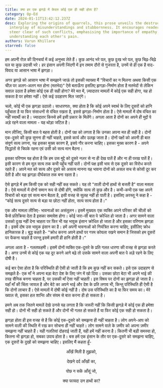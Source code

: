 ```yaml
---
title: क्या हर एक झगड़े में केवल कोई एक ही सही होता है?
category: Op-Ed
date: 2024-01-11T13:42:12.237Z
desc: Exploring the origins of quarrels, this prose unveils the destructive
  interplay of misunderstandings and stubbornness. It encourages readers to
  steer clear of such conflicts, emphasising the importance of empathy and
  understanding each other's pain.
authors: Varun Khillare
starred: false
---
```

हम अपनी रोज़ की दिनचर्या में कई अनुभव लेते हैं। कुछ आनंद भरे पल, कुछ दुःख भरे पल, कुछ चिढ़-चिढ़े पल या कुछ उदासी भरे। हर इंसान अपनी जिंदगी में इन तमाम दौरों से गुजरता है, उनमें से ही एक है वाद-विवाद या आसान भाषा में झगड़ा।

अगर झगड़े को आसान भाषा में समझाने जाऊं तो इसकी व्याख्या मैं "विचारों का न मिलना अथवा किसी एक चीज़ पर अलग-अलग मत होना (मतभेद)" ऐसे बताऊँगा इसलिए झगड़ा-निर्माण होता है मतभेदों से लेकिन सवाल उठता है हमेशा कोई एक ही सही होगा? मेरे मत में, ज़्यादातर मामलों में कोई एक सही होगा, यह हो सकता है पर हमेशा नहीं। ऐसे कई उदहारण मिल जाएंगे।

चलो, कोई भी एक झगड़ा उठालो। साधारणतः, क्या होता है कि कोई अपने स्वार्थ के लिए दूसरों को हानि पहुँचाता है या फिर संसाधनों से वंचित रखता है,  इससे झगड़ा-निर्माण होता है। ऐसे मामलों में दोष वंचित का नहीं स्वार्थी का है। ज्यादातर किस्से हमें इसी प्रकार के मिलेंगे। अगला आता है दोनों का अपने ही मुद्दों पे अड़े रहने वाला मामला - यह थोड़ा जटिल है।

मान लीजिए, किसी बात पे बहस होती है। दोनों पक्ष को लगता है कि उनका अपना मत ही सही है। दोनों एक-दूसरे की कुछ सुनना ही नहीं चाहते, इससे कार्य और उलझ जाता है। दोनों पक्षों को अपनी ही बात संपूर्ण सत्य लगना, यह इसका मुख्य कारण है, इसपे गौर करना चाहिए। इसका मुख्य कारण है - अपने सिद्धांतों से चिपके रहना एवं उसी को सत्य मान बैठना।

इसका परिणाम यह होता है कि हम उस मुद्दे को दूसरे नज़र से ना ही देख पातें हैं और ना ही परख पातें हैं। इसी कारण से हम मूल सत्य तक कभी पहुँच नहीं पातें। दोनों पक्ष इसी भाव से एक दूसरे का विरोध करते रहते  हैं। अपने मत को सत्य और दूसरे को असत्य मानना यह भावना दोनों को असल सच से कोसों दूर कर देती है और यह झगड़ा दीर्घकाल तक बना रहता है।

ऐसे झगड़े में हम किसी एक को सही नहीं कह सकते। यह तो "ताली दोनों हाथों से बजती है" वाला मसला है। ऐसे मामलों में दोनों समान रूप से दोषी होंगे, क्योंकि सत्य तो कुछ और है। कभी-कभी एक पक्ष अपने विचारों को बड़ा एवं सत्य मान बैठता है,  इसी वजह से सुलह नहीं हो पाती है। इसलिए अरस्तू ने कहा है - “कोई सत्य दूसरे सत्य से बड़ा या छोटा नहीं होता, सत्य सत्य होता है।”

एक और मामला लीजिए- भावनाओं का असंतुलन। इसमें मुख्यतः एक व्यक्ति अपने परिसर की चीज़ों को कैसे प्रतिक्रिया देता है इसका समावेश होगा। कोई जरा-सी बात पे क्रोधित हो जाता है। अगर सामने वाला उसको दुःख नहीं देना चाहता पर फिर भी यह भावुक इंसान क्रोधित हो जाता है और इसका परिणाम झगड़ा है। इसमें दोष उस भावुक इंसान का है। हमें अपनी भावनाओं को नियंत्रित करना चाहिए, इसीलिए क्रोध हानिकारक है। बुद्ध कहते है- “क्रोध करना अपने हाथों पर गरम कोयला रखने समान है जिसको हम दूसरों पर फेंकना चाहते है परन्तु इसमें हमारी ही हानि होती है।”

अगला आता है - गलतफहमी। इसमें दोनों व्यक्ति एक-दूसरे के प्रति गलत धारणा की वजह से झगड़ा करते है। अगर उनमें से कोई एक यह दूर करने आगे बढ़े तो उसके सामने वाला अपनी बात पे अड़े रहने के लिए दोषी है।

कई बार ऐसा होता है कि परिस्थिति ही ऐसी हो जाती है कि हम कुछ नहीं कर सकते। इसे एक उदाहऱण से समझते है- एक माँ ने अपना बड़ा बेटा देश के लिए जंग में खो दिया। उसका छोटा बेटा भी अपने भाई की तरह सैनिक बनना चाहता है, पर उसकी माँ ऐसा नहीं चाहती। इस विषय पर दोनों का झगड़ा हो जाता है। यहाँ माँ की चिंता जायज़ है और बेटे का अपने भाई और देश के प्रति लगाव भी, किन्तु परिस्थिति ही ऐसी है कि दोनों लाचार हैं। ऐसे मामलों में दोषी कोई नहीं है। दोष उस परिस्थिति का है या फिर समय का। मेरे ख्याल से, इसका हल शान्ति और संयम से बात करना ही हो सकता है।

हमने अब तक जितने मामलें देखे उनसे यह लगता है कि जरूरी नहीं कि किसी झगड़े में कोई एक ही हमेशा सही हो। दोनों भी सही हो सकते हैं और दोनों भी गलत हो सकते हैं या फिर कोई एक सही हो सकता है।

झगड़ा होता ही इस वजह से है कि कोई एक-दूसरे को समझना ही नहीं चाहता है। लोग अपने-आप को सामने वाली की स्थिति में रख कर सोचना ही नहीं चाहते। लोग सामने वाले के ज़मीर को अपना ज़मीर समझना नहीं चाहते हैं। यही गलतियां दोहराई जाती हैं, यही हमें नहीं करना है। कितनी भी बड़ी समस्या हो, कितना भी झगड़ा हो, सबका उपाय होता है। बस हमें एक इंसान के तौर पर एक-दूसरे को समझना चाहिए, एक दूसरों के दुखों को समझना चाहिए। इसलिए मैं कहता हूँ-

<center> आँखें मिली है तुझको,


देखने दर्द आँखों का,


पोछ न सकें आँसूं जो,


क्या फायदा उन हाथों का?</center>
